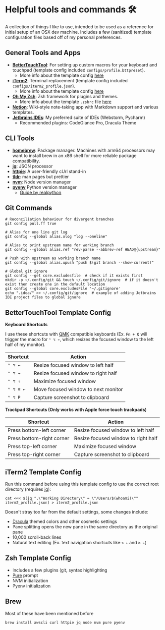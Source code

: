 # Helpful tools and commands 🛠
A collection of things I like to use, intended to be used as a reference for initial setup of an OSX dev machine. Includes a few (sanitized) template configuration files based off of my personal preferences.

## General Tools and Apps
- [**BetterTouchTool**](https://folivora.ai/): For setting up custom macros for your keyboard and touchpad (template config included `configs/profile.bttpreset`).
  - More info about the template config [here](#bettertouchtool-template-config)
- [**iTerm2**](https://iterm2.com/): Terminal replacement (template config included `configs/iterm2_profile.json`).
  - More info about the template config [here](#iterm2-template-config)
- [**Oh My Zsh**](https://ohmyz.sh/#install): Zsh framework for plugins and themes.
  - More info about the template `.zshrc` file [here](#zsh-template-config)
- [**Notion**](https://www.notion.so/): Wiki-style note-taking app with Markdown support and various templates.
- [**Jetbrains IDEs**](https://www.jetbrains.com/): My preferred suite of IDEs (Webstorm, Pycharm)
  - Recommended plugins: CodeGlance Pro, Dracula Theme


## CLI Tools
- [**homebrew**](https://brew.sh/): Package manager. Machines with arm64 processors may want to install brew in an x86 shell for more reliable package compatibility.
- [**jq**](https://stedolan.github.io/jq/): JSON processor
- [**httpie**](https://httpie.io/docs/cli): A user-friendly cUrl stand-in
- [**tldr**](https://tldr.sh/): man pages but prettier
- [**nvm**](https://github.com/nvm-sh/nvm): Node version manager
- [**pyenv**](https://github.com/pyenv/pyenv) Python version manager
  - [Guide by realpython](https://realpython.com/intro-to-pyenv/#installing-pyenv)

## Git Commands

```shell
# Reconciliation behaviour for divergent branches
git config pull.ff true

# Alias for one line git log
git config --global alias.olog "log --oneline"

# Alias to print upstream name for working branch
git config --global alias.ref "rev-parse --abbrev-ref HEAD@{upstream}"

# Push with upstream as working branch name
git config --global alias.upush "push $(git branch --show-current)"

# Global git ignore
git config --get core.excludesfile  # check if it exists first
mkdir -p ~/.config/git && touch ~/.config/git/ignore  # if it doesn't exist then create one in the default location
git config --global core.excludesFile '~/.gitignore'
echo ".idea/" >> ~/.config/git/ignore  # example of adding Jetbrains IDE project files to global ignore
```

## BetterTouchTool Template Config

**Keyboard Shortcuts**

I use these shortcuts with [QMK](https://qmk.fm/) compatible keyboards (Ex. `Fn + Q` will trigger the macro for `⌃ ⌥ ←`, which resizes the focused window to the left half of my monitor).

| Shortcut  | Action                              |
|-----------|-------------------------------------|
| `⌃ ⌥ ←`   | Resize focused window to left half  |
| `⌃ ⌥ →`   | Resize focused window to right half |
| `⌃ ⌥ ↑`   | Maximize focused window             |
| `⌃ ⌥ ⌘ ←` | Move focused window to next monitor |
| `⌃ ⌥ P`   | Capture screenshot to clipboard     |


**Trackpad Shortcuts (Only works with Apple force touch trackpads)**

| Shortcut                  | Action                              |
|---------------------------|-------------------------------------|
| Press bottom-left corner  | Resize focused window to left half  |
| Press bottom-right corner | Resize focused window to right half |
| Press top-left corner     | Maximize focused window             |
| Press top-right corner    | Capture screenshot to clipboard     |


## iTerm2 Template Config

Run this command before using this template config to use the correct root directory (requires [jq](https://stedolan.github.io/jq/)):

```shell
cat <<< $(jq ".\"Working Directory\" = \"/Users/$(whoami)\"" iterm2_profile.json) > iterm2_profile.json
```

Doesn't stray too far from the default settings, some changes include:
- [Dracula](https://draculatheme.com/) themed colors and other cosmetic settings
- Pane splitting opens the new pane in the same directory as the original pane
- 10,000 scroll-back lines
- Natural text editing (Ex. text navigation shortcuts like `⌥ ←` and `⌘ ←`)

## Zsh Template Config
- Includes a few plugins (git, syntax highlighting
- [Pure](https://github.com/sindresorhus/pure) prompt
- NVM initialization
- Pyenv initialization


## Brew
Most of these have been mentioned before
```shell
brew install awscli curl httpie jq node nvm pure pyenv 
```
